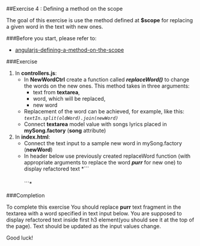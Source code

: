 ##Exercise 4 : Defining a method on the scope

The goal of this exercise is use the method defined at **$scope** for replacing a given word in the text with new ones.

###Before you start, please refer to:
* [angularjs-defining-a-method-on-the-scope](https://egghead.io/lessons/angularjs-defining-a-method-on-the-scope)


###Exercise
1. In **controllers.js**:
    * In **NewWordCtrl** create a function called ***replaceWord()*** to change the words on the new ones. This method takes in three arguments:
        * text from **textarea**,
        * word, which will be replaced,
        * new word
    * Replacement of the word can be achieved, for example, like this: *``` textIn.split(oldWord).join(newWord) ```* 
    * Connect  **textarea** model value with songs lyrics placed in **mySong.factory** (**song** attribute)
2. In **index.html**:
    * Connect the text input to a sample new word in mySong.factory (**newWord**)
    * In header below use previously created replaceWord function (with appropriate arguments to replace the word ***purr*** for new one) to display refactored text 
    *```<div class="well" ng-controller="NewWordCtrl">
          <h3></h3>
       </div>```*

###Completion

To complete this exercise You should replace **purr** text fragment in the textarea with a word specified in text input below. You are supposed to display
refactored text inside first h3 element(you should see it at the top of the page). Text should be updated as the input values change.


Good luck!
